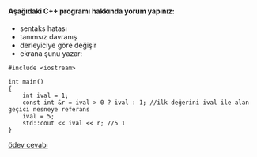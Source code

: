 #### Aşağıdaki C++ programı hakkında yorum yapınız:

+ sentaks hatası
+ tanımsız davranış
+ derleyiciye göre değişir
+ ekrana şunu yazar: 

```
#include <iostream>

int main()
{
    int ival = 1;
    const int &r = ival > 0 ? ival : 1; //ilk değerini ival ile alan geçici nesneye referans
    ival = 5;
    std::cout << ival << r; //5 1
}
```

[ödev cevabı](https://vimeo.com/433201294)
